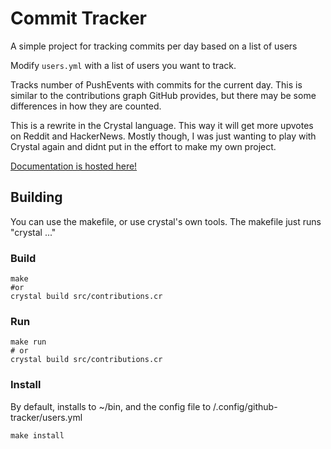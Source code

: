 # Commit Tracker

A simple project for tracking commits per day based on a list of users

Modify `users.yml` with a list of users you want to track.

Tracks number of PushEvents with commits for the current day.
This is similar to the contributions graph GitHub provides, but there may be some differences in how they are counted. 

This is a rewrite in the Crystal language. This way it will get more upvotes on Reddit and HackerNews. Mostly though, I was just wanting to play with Crystal again and didnt put in the effort to make my own project.

[Documentation is hosted here!](https://jasonrobot.github.io/contributions/)

## Building

You can use the makefile, or use crystal's own tools. The makefile just runs "crystal ..."

### Build
```
make 
#or
crystal build src/contributions.cr
```

### Run
```
make run
# or
crystal build src/contributions.cr
```

### Install
By default, installs to ~/bin, and the config file to /.config/github-tracker/users.yml
```
make install
```
